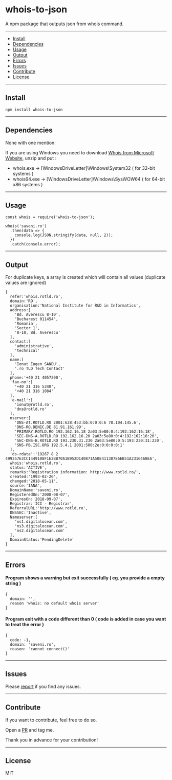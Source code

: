 # whois-to-json

A npm package that outputs json from whois command.

---
- [Install](#install)
- [Dependencies](#dependencies)
- [Usage](#usage)
- [Output](#output)
- [Errors](#errors)
- [Issues](#issues)
- [Contribute](#contribute)
- [License](#license)

---
## Install
```
npm install whois-to-json
```
---
## Dependencies
None with one mention:

If you are using Windows you need to download [Whois from Microsoft Website](https://docs.microsoft.com/en-us/sysinternals/downloads/whois), unzip and put :
- whois.exe -> [WindowsDriveLetter]\Windows\System32 ( for 32-bit systems ) 
- whois64.exe -> [WindowsDriveLetter]\Windows\SysWOW64 ( for 64-bit x86 systems )

---
## Usage
```
const whois = require('whois-to-json');

whois('saveni.ro')
  .then(data => {
    console.log(JSON.stringify(data, null, 2));
  })
  .catch(console.error);
```
---

## Output

For duplicate keys, a array is created which will contain all values (duplicate values are ignored)

```
{  
  refer:'whois.rotld.ro',
  domain:'RO',
  organisation:'National Institute for R&D in Informatics',
  address:[  
    'Bd. Averescu 8-10',
    'Bucharest 011454',
    'Romania',
    'Sector 1',
    '8-10, Bd. Averescu'
  ],
  contact:[  
    'administrative',
    'technical'
  ],
  name:[  
    'Ionut Eugen SANDU',
    '.ro TLD Tech Contact'
  ],
  phone:'+40 21 4057200',
  'fax-no':[  
    '+40 21 316 5340',
    '+40 21 316 1084'
  ],
  'e-mail':[  
    'ionut@rotld.ro',
    'dns@rotld.ro'
  ],
  nserver:[  
    'DNS-AT.ROTLD.RO 2001:628:453:bb:0:0:0:6 78.104.145.6',
    'DNS-RO.DENIC.DE 81.91.161.99',
    'PRIMARY.ROTLD.RO 192.162.16.18 2a03:5e80:0:4:192:162:16:18',
    'SEC-DNS-A.ROTLD.RO 192.162.16.20 2a03:5e80:0:4:192:162:16:20',
    'SEC-DNS-B.ROTLD.RO 193.230.31.230 2a03:5e80:0:5:193:230:31:230',
    'SNS-PB.ISC.ORG 192.5.4.1 2001:500:2e:0:0:0:0:1'
  ],
  'ds-rdata':'19267 8 2 499357E3CC1449108F1E2BB70A1B952D140871A50E41138786EB51A2316468EA',
  whois:'whois.rotld.ro',
  status:'ACTIVE',
  remarks:'Registration information: http://www.rotld.ro/',
  created:'1993-02-26',
  changed:'2018-05-11',
  source:'IANA',
  DomainName:'saveni.ro',
  RegisteredOn:'2008-08-07',
  ExpiresOn:'2018-09-07',
  Registrar:'ICI - Registrar',
  ReferralURL:'http://www.rotld.ro',
  DNSSEC:'Inactive',
  Nameserver:[  
    'ns1.digitalocean.com',
    'ns3.digitalocean.com',
    'ns2.digitalocean.com'
  ],
  DomainStatus:'PendingDelete'
}
```
---

## Errors

#### Program shows a warning but exit successfully ( eg. you provide a empty string )
```
{
  domain: '',
  reason 'whois: no default whois server'
}
```

#### Program exit with a code different than 0 ( code is added in case you want to treat the error )
```
{
  code: -1,
  domain: 'saveni.ro',
  reason: 'cannot connect()'
}
```

---

## Issues
Please [report](https://github.com/robiXxu/whois-to-json/issues) if you find any issues.

---

## Contribute 
If you want to contribute, feel free to do so. 

Open a [PR](https://github.com/robiXxu/whois-to-json/pulls) and tag me.

Thank you in advance for your contribution!

---
## License
MIT